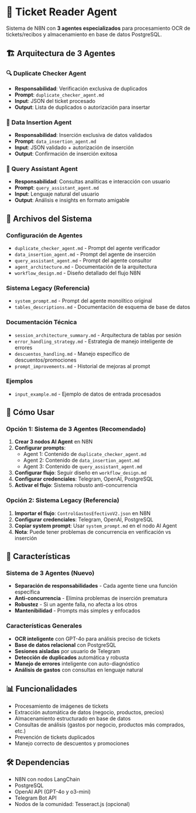 # 🎫 Ticket Reader Agent

Sistema de N8N con **3 agentes especializados** para procesamiento OCR de tickets/recibos y almacenamiento en base de datos PostgreSQL.

## 🏗️ Arquitectura de 3 Agentes

### **🔍 Duplicate Checker Agent**
- **Responsabilidad**: Verificación exclusiva de duplicados
- **Prompt**: `duplicate_checker_agent.md`
- **Input**: JSON del ticket procesado
- **Output**: Lista de duplicados o autorización para insertar

### **💾 Data Insertion Agent**
- **Responsabilidad**: Inserción exclusiva de datos validados  
- **Prompt**: `data_insertion_agent.md`
- **Input**: JSON validado + autorización de inserción
- **Output**: Confirmación de inserción exitosa

### **🤖 Query Assistant Agent**
- **Responsabilidad**: Consultas analíticas e interacción con usuario
- **Prompt**: `query_assistant_agent.md`
- **Input**: Lenguaje natural del usuario
- **Output**: Análisis e insights en formato amigable

## 📁 Archivos del Sistema

### **Configuración de Agentes**
- `duplicate_checker_agent.md` - Prompt del agente verificador
- `data_insertion_agent.md` - Prompt del agente de inserción
- `query_assistant_agent.md` - Prompt del agente consultor
- `agent_architecture.md` - Documentación de la arquitectura
- `workflow_design.md` - Diseño detallado del flujo N8N

### **Sistema Legacy (Referencia)**
- `system_prompt.md` - Prompt del agente monolítico original
- `tables_descriptions.md` - Documentación de esquema de base de datos

### **Documentación Técnica**
- `session_architecture_summary.md` - Arquitectura de tablas por sesión
- `error_handling_strategy.md` - Estrategia de manejo inteligente de errores
- `descuentos_handling.md` - Manejo específico de descuentos/promociones
- `prompt_improvements.md` - Historial de mejoras al prompt

### **Ejemplos**
- `input_example.md` - Ejemplo de datos de entrada procesados

## 🚀 Cómo Usar

### **Opción 1: Sistema de 3 Agentes (Recomendado)**
1. **Crear 3 nodos AI Agent** en N8N
2. **Configurar prompts**:
   - Agent 1: Contenido de `duplicate_checker_agent.md`
   - Agent 2: Contenido de `data_insertion_agent.md` 
   - Agent 3: Contenido de `query_assistant_agent.md`
3. **Configurar flujo**: Seguir diseño en `workflow_design.md`
4. **Configurar credenciales**: Telegram, OpenAI, PostgreSQL
5. **Activar el flujo**: Sistema robusto anti-concurrencia

### **Opción 2: Sistema Legacy (Referencia)**
1. **Importar el flujo**: `ControlGastosEfectivoV2.json` en N8N
2. **Configurar credenciales**: Telegram, OpenAI, PostgreSQL
3. **Copiar system prompt**: Usar `system_prompt.md` en el nodo AI Agent
4. **Nota**: Puede tener problemas de concurrencia en verificación vs inserción

## 🔧 Características

### **Sistema de 3 Agentes (Nuevo)**
- **Separación de responsabilidades** - Cada agente tiene una función específica
- **Anti-concurrencia** - Elimina problemas de inserción prematura
- **Robustez** - Si un agente falla, no afecta a los otros
- **Mantenibilidad** - Prompts más simples y enfocados

### **Características Generales**
- **OCR inteligente** con GPT-4o para análisis preciso de tickets
- **Base de datos relacional** con PostgreSQL
- **Sesiones aisladas** por usuario de Telegram
- **Detección de duplicados** automática y robusta
- **Manejo de errores** inteligente con auto-diagnóstico
- **Análisis de gastos** con consultas en lenguaje natural

## 📊 Funcionalidades

- Procesamiento de imágenes de tickets
- Extracción automática de datos (negocio, productos, precios)
- Almacenamiento estructurado en base de datos
- Consultas de análisis (gastos por negocio, productos más comprados, etc.)
- Prevención de tickets duplicados
- Manejo correcto de descuentos y promociones

## 🛠️ Dependencias

- N8N con nodos LangChain
- PostgreSQL
- OpenAI API (GPT-4o y o3-mini)
- Telegram Bot API
- Nodos de la comunidad: Tesseract.js (opcional)